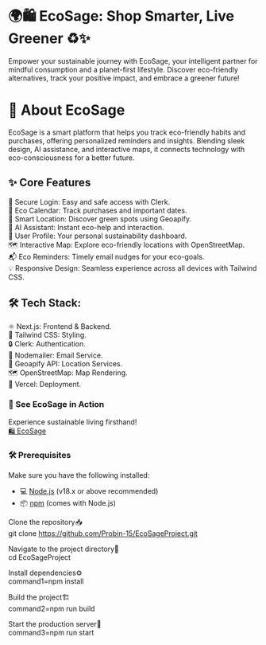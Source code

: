  # **🌍🛍️ EcoSage: Shop Smarter, Live Greener ♻️✨**
Empower your sustainable journey with EcoSage, your intelligent partner for mindful consumption and a planet-first lifestyle. Discover eco-friendly alternatives, track your positive impact, and embrace a greener future!

 # 🌿 About EcoSage
EcoSage is a smart platform that helps you track eco-friendly habits and purchases, offering personalized reminders and insights. Blending sleek design, AI assistance, and interactive maps, it connects technology with eco-consciousness for a better future.

## ✨ Core Features
🔐 Secure Login: Easy and safe access with Clerk.  
📅 Eco Calendar: Track purchases and important dates.  
📍 Smart Location: Discover green spots using Geoapify.  
🤖 AI Assistant: Instant eco-help and interaction.  
👤 User Profile: Your personal sustainability dashboard.  
🗺️ Interactive Map: Explore eco-friendly locations with  OpenStreetMap.  
📬 Eco Reminders: Timely email nudges for your eco-goals.  
💡 Responsive Design: Seamless experience across all devices with Tailwind CSS.  

## 🛠️ Tech Stack:

⚛️ Next.js: Frontend & Backend.     
🎨 Tailwind CSS: Styling.  
🔒 Clerk: Authentication.  
📧 Nodemailer: Email Service.  
📍 Geoapify API: Location Services.  
🗺️ OpenStreetMap: Map Rendering.  
🚀 Vercel: Deployment.  

### 🚀 See EcoSage in Action
Experience sustainable living firsthand!   
[🛍️ EcoSage](https://my-eco-sage-project.vercel.app/)

### 🛠️ Prerequisites

Make sure you have the following installed:

- 💻 [Node.js](https://nodejs.org/) (v18.x or above recommended)
- 📦 [npm](https://www.npmjs.com/) (comes with Node.js)


Clone the repository📥  
git clone https://github.com/Probin-15/EcoSageProject.git

Navigate to the project directory📂  
cd EcoSageProject

Install dependencies⚙️  
command1=npm install

Build the project🏗️  
command2=npm run build

Start the production server🚀  
command3=npm run start 
